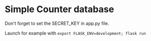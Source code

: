 # Simple Counter database

Don't forget to set the SECRET_KEY in app.py file.

Launch for example with `export FLASK_ENV=development; flask run`
